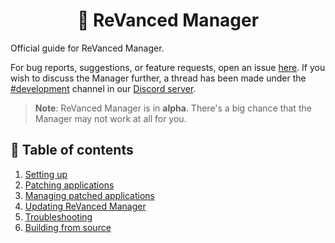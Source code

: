 <h1 align="center">
   💊  ReVanced Manager
</h1>

Official guide for ReVanced Manager.

For bug reports, suggestions, or feature requests, open an issue [here](https://github.com/revanced/revanced-manager/issues/new/choose). If you wish to discuss the Manager further, a thread has been made under the [#development](https://discord.com/channels/952946952348270622/1002922226443632761) channel in our [Discord server](https://revanced.app/discord).

> **Note**: ReVanced Manager is in **alpha**. There's a big chance that the Manager may not work at all for you.

## 📖 Table of contents

1. [Setting up](0_setting-up.md)
2. [Patching applications](1_patching-applications.md)
3. [Managing patched applications](2_managing-patched-applications.md)
4. [Updating ReVanced Manager](3_updating-revanced-manager.md)
5. [Troubleshooting](4_troubleshooting.md)
6. [Building from source](5_building-from-source.md)
